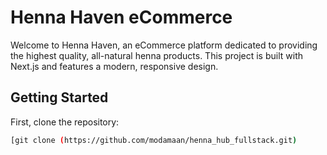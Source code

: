 # Henna Haven eCommerce

Welcome to Henna Haven, an eCommerce platform dedicated to providing the highest quality, all-natural henna products. This project is built with Next.js and features a modern, responsive design.

## Getting Started

First, clone the repository:

```bash
[git clone (https://github.com/modamaan/henna_hub_fullstack.git)
